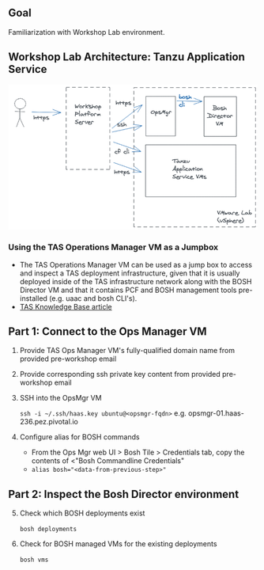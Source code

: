 ## Goal

Familiarization with Workshop Lab environment.

## Workshop Lab Architecture: Tanzu Application Service

<img src="../images/Workshop_architecture1.png" alt="Workshop Lab Architecture"/>

### Using the TAS Operations Manager VM as a Jumpbox

- The TAS Operations Manager VM can be used as a jump box to access and inspect a TAS deployment infrastructure, given that it is usually deployed inside of the TAS infrastructure network along with the BOSH Director VM and that it contains PCF and BOSH management tools pre-installed (e.g. uaac and bosh CLI's).
- [TAS Knowledge Base article](https://community.pivotal.io/s/article/Using-bosh-and-uaac-cli-to-inspect-and-manage-pivotal-cloud-foundry-from-an-ops-manager-vm)

## Part 1: Connect to the Ops Manager VM

1. Provide TAS Ops Manager VM's fully-qualified domain name from provided pre-workshop email

2. Provide corresponding ssh private key content from provided pre-workshop email

3. SSH into the OpsMgr VM

    `ssh -i ~/.ssh/haas.key ubuntu@<opsmgr-fqdn>`   e.g. opsmgr-01.haas-236.pez.pivotal.io

4. Configure alias for BOSH commands  
   - From the Ops Mgr web UI > Bosh Tile > Credentials tab, copy the contents of <"Bosh Commandline Credentials"  
   - `alias bosh="<data-from-previous-step>"`

## Part 2: Inspect the Bosh Director environment

5. Check which BOSH deployments exist 

    `bosh deployments`

6. Check for BOSH managed VMs for the existing deployments

    `bosh vms`

